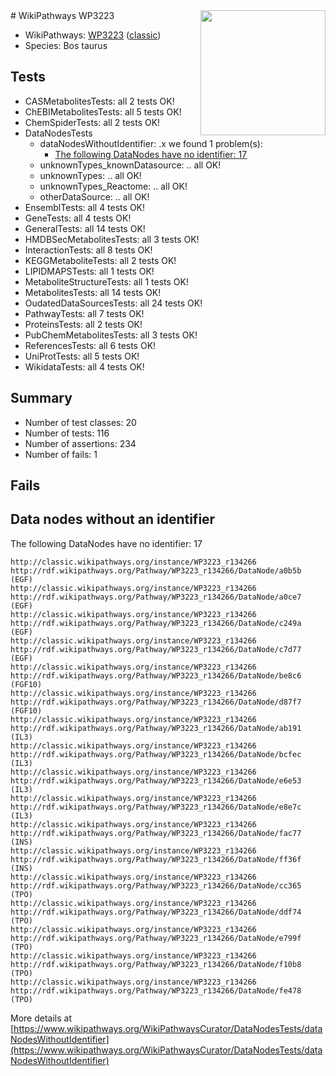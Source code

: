 <img style="float: right; width: 200px" src="https://upload.wikimedia.org/wikipedia/commons/thumb/8/83/Wplogo_with_text_500.png/640px-Wplogo_with_text_500.png" />
# WikiPathways WP3223

* WikiPathways: [WP3223](https://wikipathways.org/pathways/WP3223) ([classic](https://classic.wikipathways.org/instance/WP3223))
* Species: Bos taurus
## Tests
* CASMetabolitesTests: all 2 tests OK!
* ChEBIMetabolitesTests: all 5 tests OK!
* ChemSpiderTests: all 2 tests OK!
* DataNodesTests
    * dataNodesWithoutIdentifier: .x we found 1 problem(s):
        * [The following DataNodes have no identifier: 17](#8792c497)
    * unknownTypes_knownDatasource: .. all OK!
    * unknownTypes: .. all OK!
    * unknownTypes_Reactome: .. all OK!
    * otherDataSource: .. all OK!
* EnsemblTests: all 4 tests OK!
* GeneTests: all 4 tests OK!
* GeneralTests: all 14 tests OK!
* HMDBSecMetabolitesTests: all 3 tests OK!
* InteractionTests: all 8 tests OK!
* KEGGMetaboliteTests: all 2 tests OK!
* LIPIDMAPSTests: all 1 tests OK!
* MetaboliteStructureTests: all 1 tests OK!
* MetabolitesTests: all 14 tests OK!
* OudatedDataSourcesTests: all 24 tests OK!
* PathwayTests: all 7 tests OK!
* ProteinsTests: all 2 tests OK!
* PubChemMetabolitesTests: all 3 tests OK!
* ReferencesTests: all 6 tests OK!
* UniProtTests: all 5 tests OK!
* WikidataTests: all 4 tests OK!


## Summary

* Number of test classes: 20
* Number of tests: 116
* Number of assertions: 234
* Number of fails: 1

## Fails

<a name="8792c497" />

## Data nodes without an identifier

The following DataNodes have no identifier: 17
```
http://classic.wikipathways.org/instance/WP3223_r134266 http://rdf.wikipathways.org/Pathway/WP3223_r134266/DataNode/a0b5b (EGF)
http://classic.wikipathways.org/instance/WP3223_r134266 http://rdf.wikipathways.org/Pathway/WP3223_r134266/DataNode/a0ce7 (EGF)
http://classic.wikipathways.org/instance/WP3223_r134266 http://rdf.wikipathways.org/Pathway/WP3223_r134266/DataNode/c249a (EGF)
http://classic.wikipathways.org/instance/WP3223_r134266 http://rdf.wikipathways.org/Pathway/WP3223_r134266/DataNode/c7d77 (EGF)
http://classic.wikipathways.org/instance/WP3223_r134266 http://rdf.wikipathways.org/Pathway/WP3223_r134266/DataNode/be8c6 (FGF10)
http://classic.wikipathways.org/instance/WP3223_r134266 http://rdf.wikipathways.org/Pathway/WP3223_r134266/DataNode/d87f7 (FGF10)
http://classic.wikipathways.org/instance/WP3223_r134266 http://rdf.wikipathways.org/Pathway/WP3223_r134266/DataNode/ab191 (IL3)
http://classic.wikipathways.org/instance/WP3223_r134266 http://rdf.wikipathways.org/Pathway/WP3223_r134266/DataNode/bcfec (IL3)
http://classic.wikipathways.org/instance/WP3223_r134266 http://rdf.wikipathways.org/Pathway/WP3223_r134266/DataNode/e6e53 (IL3)
http://classic.wikipathways.org/instance/WP3223_r134266 http://rdf.wikipathways.org/Pathway/WP3223_r134266/DataNode/e8e7c (IL3)
http://classic.wikipathways.org/instance/WP3223_r134266 http://rdf.wikipathways.org/Pathway/WP3223_r134266/DataNode/fac77 (INS)
http://classic.wikipathways.org/instance/WP3223_r134266 http://rdf.wikipathways.org/Pathway/WP3223_r134266/DataNode/ff36f (INS)
http://classic.wikipathways.org/instance/WP3223_r134266 http://rdf.wikipathways.org/Pathway/WP3223_r134266/DataNode/cc365 (TPO)
http://classic.wikipathways.org/instance/WP3223_r134266 http://rdf.wikipathways.org/Pathway/WP3223_r134266/DataNode/ddf74 (TPO)
http://classic.wikipathways.org/instance/WP3223_r134266 http://rdf.wikipathways.org/Pathway/WP3223_r134266/DataNode/e799f (TPO)
http://classic.wikipathways.org/instance/WP3223_r134266 http://rdf.wikipathways.org/Pathway/WP3223_r134266/DataNode/f10b8 (TPO)
http://classic.wikipathways.org/instance/WP3223_r134266 http://rdf.wikipathways.org/Pathway/WP3223_r134266/DataNode/fe478 (TPO)
```

More details at [https://www.wikipathways.org/WikiPathwaysCurator/DataNodesTests/dataNodesWithoutIdentifier](https://www.wikipathways.org/WikiPathwaysCurator/DataNodesTests/dataNodesWithoutIdentifier)

